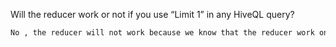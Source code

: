 Will the reducer work or not if you use “Limit 1” in any HiveQL query?
```bash
No , the reducer will not work because we know that the reducer work only if there is any group by or join or agg. function exists in the query.
```
